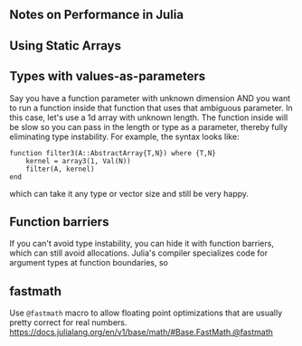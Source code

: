 ## Notes on Performance in Julia

## Using Static Arrays



## Types with values-as-parameters

Say you have a function parameter with unknown dimension AND you want to run a function inside that function that uses that ambiguous parameter. In this case, let's use a 1d array with unknown length. The function inside will be slow so you can pass in the length or type as a parameter, thereby fully eliminating type instability. For example, the syntax looks like:

```
function filter3(A::AbstractArray{T,N}) where {T,N}
    kernel = array3(1, Val(N))
    filter(A, kernel)
end
```

which can take it any type or vector size and still be very happy.

## Function barriers

If you can't avoid type instability, you can hide it with function barriers, which can still avoid allocations. Julia's compiler specializes code for argument types at function boundaries, so 



## fastmath

Use `@fastmath` macro to allow floating point optimizations that are usually pretty correct for real numbers.
https://docs.julialang.org/en/v1/base/math/#Base.FastMath.@fastmath


